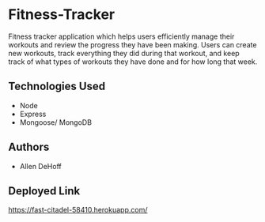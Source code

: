# Fitness-Tracker
Fitness tracker application which helps users efficiently manage their workouts and review the progress they have been making. Users can create new workouts, track everything they did during that workout, and keep track of what types of workouts they have done and for how long that week.

## Technologies Used
* Node
* Express
* Mongoose/ MongoDB

## Authors
* Allen DeHoff

## Deployed Link
https://fast-citadel-58410.herokuapp.com/
